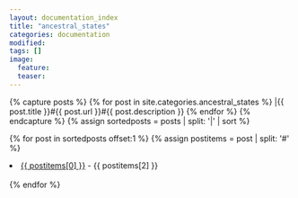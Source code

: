```yaml
---
layout: documentation_index
title: "ancestral_states"
categories: documentation
modified:
tags: []
image:
  feature:
  teaser:
---
```


<div class="tiles">

{% capture posts %}
  {% for post in site.categories.ancestral_states %}
    |{{ post.title }}#{{ post.url }}#{{ post.description }}
  {% endfor %}
{% endcapture %}
{% assign sortedposts = posts | split: '|' | sort %}

{% for post in sortedposts offset:1 %}
  {% assign postitems = post | split: '#' %}
  <li><a href="{{ site.baseurl }}{{ postitems[1] }}">{{ postitems[0] }}</a> - {{ postitems[2] }}</li><br>
{% endfor %}
</div><!-- /.tiles -->
